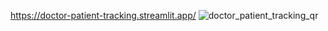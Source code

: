https://doctor-patient-tracking.streamlit.app/
![doctor_patient_tracking_qr](https://github.com/user-attachments/assets/af129a0a-4e8a-4db0-adcd-8f4f59dcecf9)
